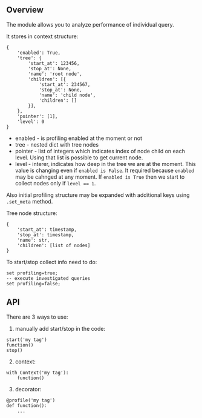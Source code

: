 ## Overview

The module allows you to analyze performance of individual query.

It stores in context structure:

```
{
    'enabled': True,
    'tree': {
        'start_at': 123456,
        'stop_at': None,
        'name': 'root node',
        'children': [{
            'start_at': 234567,
            'stop_at': None,
            'name': 'child node',
            'children': []
        }],
    },
    'pointer': [1],
    'level': 0
}
```

- enabled - is profiling enabled at the moment or not
- tree - nested dict with tree nodes
- pointer - list of integers which indicates index of node child on each level. Using that list is possible to get current node.
- level - interer, indicates how deep in the tree we are at the moment. This value is changing even if `enabled is False`. It required because `enabled` may be cahnged at any moment. If `enabled is True` then we start to collect nodes only if `level == 1`.

Also initial profiling structure may be expanded with additional keys using `.set_meta` method.

Tree node structure:

```
{
    'start_at': timestamp,
    'stop_at': timestamp,
    'name': str,
    'children': [list of nodes]
}
```

To start/stop collect info need to do:

```
set profiling=true;
-- execute investigated queries
set profiling=false;
```

## API

There are 3 ways to use:

1. manually add start/stop in the code:

```
start('my tag')
function()
stop()
```

2. context:

```
with Context('my tag'):
    function()
```

3. decorator:

```
@profile('my tag')
def function():
    ...
```
